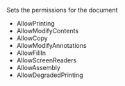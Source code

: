 Sets the permissions for the document

- AllowPrinting
- AllowModifyContents
- AllowCopy
- AllowModifyAnnotations
- AllowFillIn
- AllowScreenReaders
- AllowAssembly
- AllowDegradedPrinting
